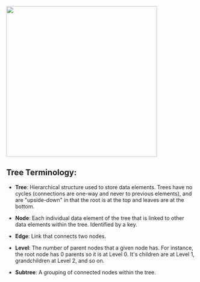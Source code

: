<!--{type:Text+ Img}-->
<!--{title:Tree Terminology}-->

<img src="https://upload.wikimedia.org/wikipedia/commons/thumb/d/da/Binary_search_tree.svg/1200px-Binary_search_tree.svg.png" width="400">

## Tree Terminology:

* **Tree**: Hierarchical structure used to store data elements. Trees have no cycles (connections are one-way and never to previous elements), and are "upside-down" in that the root is at the top and leaves are at the bottom.

* **Node**: Each individual data element of the tree that is linked to other data elements within the tree. Identified by a key.

* **Edge**: Link that connects two nodes.

* **Level**: The number of parent nodes that a given node has. For instance, the root node has 0 parents so it is at Level 0. It's children are at Level 1, grandchildren at Level 2, and so on.

* **Subtree**: A grouping of connected nodes within the tree.

